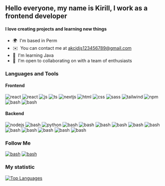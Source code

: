 ## Hello everyone, my name is Kirill, I work as a frontend developer

#### I love creating projects and learning new things

* 🌍  I'm based in Perm
* ✉️  You can contact me at [akcjdjs123456789@gmail.com](mailto:akcjdjs123456789@gmail.com)
* 🧠  I'm learning Java
* 🤝  I'm open to collaborating on with a team of enthusiasts

### Languages and Tools

#### Frontend
![react](https://img.shields.io/badge/-react-4B6BFB?style=for-the-badge&logo=react&logoColor=white)
![react](https://img.shields.io/badge/-reactnative-4B6BFB?style=for-the-badge&logo=react&logoColor=white)
![js](https://img.shields.io/badge/-javascrpit-4B6BFB?style=for-the-badge&logo=javascript&logoColor=white)
![ts](https://img.shields.io/badge/-typescript-4B6BFB?style=for-the-badge&logo=typescript&logoColor=white)
![nextjs](https://img.shields.io/badge/-nextjs-4B6BFB?style=for-the-badge&logo=nextdotjs&logoColor=white)
![html](https://img.shields.io/badge/-html-4B6BFB?style=for-the-badge&logo=html5&logoColor=white)
![css](https://img.shields.io/badge/-css-4B6BFB?style=for-the-badge&logo=css3&logoColor=white)
![sass](https://img.shields.io/badge/-scss-4B6BFB?style=for-the-badge&logo=sass&logoColor=white)
![tailwind](https://img.shields.io/badge/-tailwindcss-4B6BFB?style=for-the-badge&logo=tailwindcss&logoColor=white)
![npm](https://img.shields.io/badge/-npm-4B6BFB?style=for-the-badge&logo=npm&logoColor=white)
![bash](https://img.shields.io/badge/-redux-4B6BFB?style=for-the-badge&logo=redux&logoColor=white)
![bash](https://img.shields.io/badge/-vite-4B6BFB?style=for-the-badge&logo=vite&logoColor=white)

#### Backend
![nodejs](https://img.shields.io/badge/-nodejs-4B6BFB?style=for-the-badge&logo=nodedotjs&logoColor=white)
![bash](https://img.shields.io/badge/-express-4B6BFB?style=for-the-badge&logo=express&logoColor=white)
![python](https://img.shields.io/badge/-python-4B6BFB?style=for-the-badge&logo=python&logoColor=white)
![bash](https://img.shields.io/badge/-django-4B6BFB?style=for-the-badge&logo=django&logoColor=white)
![bash](https://img.shields.io/badge/-java-4B6BFB?style=for-the-badge&logo=java&logoColor=white)
![bash](https://img.shields.io/badge/-spring-4B6BFB?style=for-the-badge&logo=spring&logoColor=white)
![bash](https://img.shields.io/badge/-mongodb-4B6BFB?style=for-the-badge&logo=mongodb&logoColor=white)
![bash](https://img.shields.io/badge/-postgresql-4B6BFB?style=for-the-badge&logo=postgresql&logoColor=white)
![bash](https://img.shields.io/badge/-mysql-4B6BFB?style=for-the-badge&logo=mysql&logoColor=white)
![bash](https://img.shields.io/badge/-sqlite-4B6BFB?style=for-the-badge&logo=sqlite&logoColor=white)
![bash](https://img.shields.io/badge/-firebase-4B6BFB?style=for-the-badge&logo=firebase&logoColor=white)
![bash](https://img.shields.io/badge/-docker-4B6BFB?style=for-the-badge&logo=docker&logoColor=white)
![bash](https://img.shields.io/badge/-linux-4B6BFB?style=for-the-badge&logo=linux&logoColor=white)
![bash](https://img.shields.io/badge/-bash-4B6BFB?style=for-the-badge&logo=gnubash&logoColor=white)

### Follow Me
[![bash](https://img.shields.io/badge/-telegram-4B6BFB?style=for-the-badge&logo=telegram&logoColor=white)](https://t.me/cripperMicher)
[![bash](https://img.shields.io/badge/-gmail-4B6BFB?style=for-the-badge&logo=gmail&logoColor=white)](mailto:akcjdjs123456789@gmail.com)

### My statistic

<a href="https://github.com/KirillMikhailov442" align="left"><img src="https://github-readme-stats.vercel.app/api/top-langs/?username=KirillMikhailov442&langs_count=10&title_color=0891b2&text_color=ffffff&icon_color=0891b2&bg_color=1c1917&hide_border=true&locale=en&custom_title=Top%20%Languages" alt="Top Languages" /></a>

